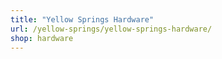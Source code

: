 ```yaml
---
title: "Yellow Springs Hardware"
url: /yellow-springs/yellow-springs-hardware/
shop: hardware
---
```

